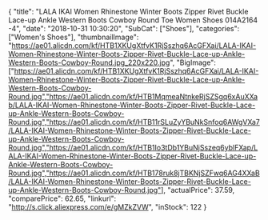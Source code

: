 {
	"title": "LALA IKAI Women Rhinestone Winter Boots Zipper Rivet Buckle Lace-up Ankle Western Boots Cowboy Round Toe Women Shoes 014A2164 -4",
	"date": "2018-10-31 10:30:20",
	"SubCat": ["Shoes"],
	"categories": ["Women's Shoes"],
	"thumbnailImage": "https://ae01.alicdn.com/kf/HTB1XKUgXtfvK1RjSszhq6AcGFXai/LALA-IKAI-Women-Rhinestone-Winter-Boots-Zipper-Rivet-Buckle-Lace-up-Ankle-Western-Boots-Cowboy-Round.jpg_220x220.jpg",
	"BigImage": ["https://ae01.alicdn.com/kf/HTB1XKUgXtfvK1RjSszhq6AcGFXai/LALA-IKAI-Women-Rhinestone-Winter-Boots-Zipper-Rivet-Buckle-Lace-up-Ankle-Western-Boots-Cowboy-Round.jpg","https://ae01.alicdn.com/kf/HTB1MqmeaNtnkeRjSZSgq6xAuXXab/LALA-IKAI-Women-Rhinestone-Winter-Boots-Zipper-Rivet-Buckle-Lace-up-Ankle-Western-Boots-Cowboy-Round.jpg","https://ae01.alicdn.com/kf/HTB11rSLuZyYBuNkSnfoq6AWgVXa7/LALA-IKAI-Women-Rhinestone-Winter-Boots-Zipper-Rivet-Buckle-Lace-up-Ankle-Western-Boots-Cowboy-Round.jpg","https://ae01.alicdn.com/kf/HTB1Io3tDb1YBuNjSszeq6yblFXap/LALA-IKAI-Women-Rhinestone-Winter-Boots-Zipper-Rivet-Buckle-Lace-up-Ankle-Western-Boots-Cowboy-Round.jpg","https://ae01.alicdn.com/kf/HTB178ruk8jTBKNjSZFwq6AG4XXaB/LALA-IKAI-Women-Rhinestone-Winter-Boots-Zipper-Rivet-Buckle-Lace-up-Ankle-Western-Boots-Cowboy-Round.jpg"],
	"actualPrice": 37.59,
	"comparePrice": 62.65,
	"linkurl": "http://s.click.aliexpress.com/e/gMZkZVW",
	"inStock": 122
}
